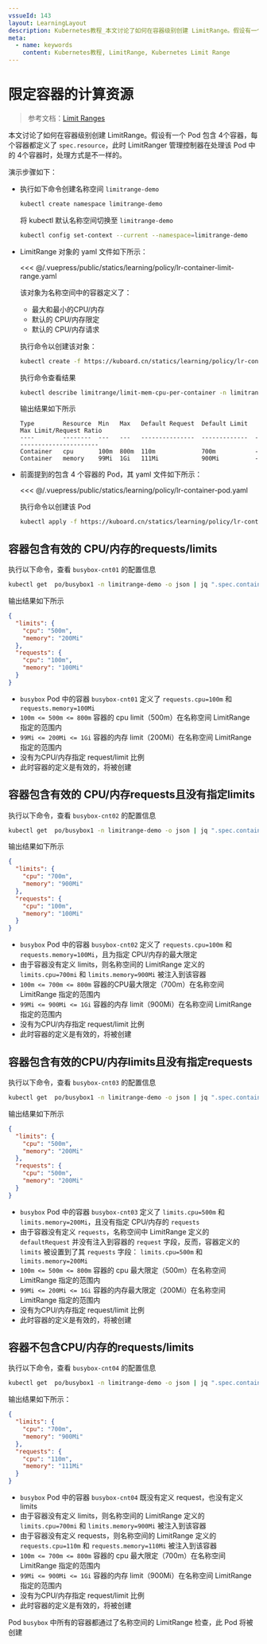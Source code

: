 ```yaml
---
vssueId: 143
layout: LearningLayout
description: Kubernetes教程_本文讨论了如何在容器级别创建 LimitRange。假设有一个 Pod 包含 4个容器，每个容器都定义了 spec.resource，此时 LimitRanger 管理控制器在处理该 Pod 中的 4个容器时，处理方式是不一样的。
meta:
  - name: keywords
    content: Kubernetes教程, LimitRange, Kubernetes Limit Range
---
```


# 限定容器的计算资源

> 参考文档：[Limit Ranges](https://kubernetes.io/docs/concepts/policy/limit-range/)

<AdSenseTitle>
</AdSenseTitle>

本文讨论了如何在容器级别创建 LimitRange。假设有一个 Pod 包含 4个容器，每个容器都定义了 `spec.resource`，此时 LimitRanger 管理控制器在处理该 Pod 中的 4个容器时，处理方式是不一样的。

演示步骤如下：

* 执行如下命令创建名称空间 `limitrange-demo`

  ``` sh
  kubectl create namespace limitrange-demo
  ```

  将 kubectl 默认名称空间切换至 `limitrange-demo`

  ``` sh
  kubectl config set-context --current --namespace=limitrange-demo
  ```

* LimitRange 对象的 yaml 文件如下所示：

  <<< @/.vuepress/public/statics/learning/policy/lr-container-limit-range.yaml

  该对象为名称空间中的容器定义了：
  * 最大和最小的CPU/内存
  * 默认的 CPU/内存限定
  * 默认的 CPU/内存请求

  执行命令以创建该对象：
  ``` sh
  kubectl create -f https://kuboard.cn/statics/learning/policy/lr-container-limit-range.yaml -n limitrange-demo
  ```
  执行命令查看结果
  ``` sh
  kubectl describe limitrange/limit-mem-cpu-per-container -n limitrange-demo
  ```
  输出结果如下所示
  ```
  Type        Resource  Min   Max   Default Request  Default Limit  Max Limit/Request Ratio
  ----        --------  ---   ---   ---------------  -------------  -----------------------
  Container   cpu       100m  800m  110m             700m           -
  Container   memory    99Mi  1Gi   111Mi            900Mi          -
  ```

* 前面提到的包含 4 个容器的 Pod，其 yaml 文件如下所示：

  <<< @/.vuepress/public/statics/learning/policy/lr-container-pod.yaml

  执行命令以创建该 Pod
  ``` sh
  kubectl apply -f https://kuboard.cn/statics/learning/policy/lr-container-pod.yaml
  ```

## 容器包含有效的 CPU/内存的requests/limits

执行以下命令，查看 `busybox-cnt01` 的配置信息

``` sh
kubectl get  po/busybox1 -n limitrange-demo -o json | jq ".spec.containers[0].resources"
```
输出结果如下所示
``` json
{
  "limits": {
    "cpu": "500m",
    "memory": "200Mi"
  },
  "requests": {
    "cpu": "100m",
    "memory": "100Mi"
  }
}
```
* `busybox` Pod 中的容器 `busybox-cnt01` 定义了 `requests.cpu=100m` 和 `requests.memory=100Mi`
* `100m <= 500m <= 800m` 容器的 cpu limit（500m）在名称空间 LimitRange 指定的范围内
* `99Mi <= 200Mi <= 1Gi` 容器的内存 limit（200Mi）在名称空间 LimitRange 指定的范围内
* 没有为CPU/内存指定 request/limit 比例
* 此时容器的定义是有效的，将被创建

## 容器包含有效的 CPU/内存requests且没有指定limits

执行以下命令，查看 `busybox-cnt02` 的配置信息
```sh
kubectl get  po/busybox1 -n limitrange-demo -o json | jq ".spec.containers[1].resources"
```
输出结果如下所示
``` json
{
  "limits": {
    "cpu": "700m",
    "memory": "900Mi"
  },
  "requests": {
    "cpu": "100m",
    "memory": "100Mi"
  }
}
```
* `busybox` Pod 中的容器 `busybox-cnt02` 定义了 `requests.cpu=100m` 和 `requests.memory=100Mi`，且为指定 CPU/内存的最大限定
* 由于容器没有定义 limits，则名称空间的 LimitRange 定义的 `limits.cpu=700mi` 和 `limits.memory=900Mi` 被注入到该容器
* `100m <= 700m <= 800m` 容器的CPU最大限定（700m）在名称空间 LimitRange 指定的范围内
* `99Mi <= 900Mi <= 1Gi` 容器的内存 limit（900Mi）在名称空间 LimitRange 指定的范围内
* 没有为CPU/内存指定 request/limit 比例
* 此时容器的定义是有效的，将被创建

## 容器包含有效的CPU/内存limits且没有指定requests

执行以下命令，查看 `busybox-cnt03` 的配置信息
``` sh
kubectl get  po/busybox1 -n limitrange-demo -o json | jq ".spec.containers[2].resources"
```
输出结果如下所示
``` json
{
  "limits": {
    "cpu": "500m",
    "memory": "200Mi"
  },
  "requests": {
    "cpu": "500m",
    "memory": "200Mi"
  }
}
```
* `busybox` Pod 中的容器 `busybox-cnt03` 定义了 `limits.cpu=500m` 和 `limits.memory=200Mi`，且没有指定 CPU/内存的 `requests`
* 由于容器没有定义 `requests`，名称空间中 LimitRange 定义的 `defaultRequest` 并没有注入到容器的 `request` 字段，反而，容器定义的 `limits` 被设置到了其 `requests` 字段： `limits.cpu=500m` 和 `limits.memory=200Mi`
* `100m <= 500m <= 800m` 容器的 cpu 最大限定（500m）在名称空间 LimitRange 指定的范围内
* `99Mi <= 200Mi <= 1Gi` 容器的内存最大限定（200Mi）在名称空间 LimitRange 指定的范围内
* 没有为CPU/内存指定 request/limit 比例
* 此时容器的定义是有效的，将被创建

## 容器不包含CPU/内存的requests/limits

执行以下命令，查看 `busybox-cnt04` 的配置信息
``` sh
kubectl get  po/busybox1 -n limitrange-demo -o json | jq ".spec.containers[3].resources"
```
输出结果如下所示：
```json
{
  "limits": {
    "cpu": "700m",
    "memory": "900Mi"
  },
  "requests": {
    "cpu": "110m",
    "memory": "111Mi"
  }
}
```
* `busybox` Pod 中的容器 `busybox-cnt04` 既没有定义 request，也没有定义 limits
* 由于容器没有定义 limits，则名称空间的 LimitRange 定义的 `limits.cpu=700mi` 和 `limits.memory=900Mi` 被注入到该容器
* 由于容器没有定义 requests，则名称空间的 LimitRange 定义的 `requests.cpu=110m` 和 `requests.memory=110Mi` 被注入到该容器
* `100m <= 700m <= 800m` 容器的 cpu 最大限定（700m）在名称空间 LimitRange 指定的范围内
* `99Mi <= 900Mi <= 1Gi` 容器的内存 limit（900Mi）在名称空间 LimitRange 指定的范围内
* 没有为CPU/内存指定 request/limit 比例
* 此时容器的定义是有效的，将被创建

Pod `busybox` 中所有的容器都通过了名称空间的 LimitRange 检查，此 Pod 将被创建
